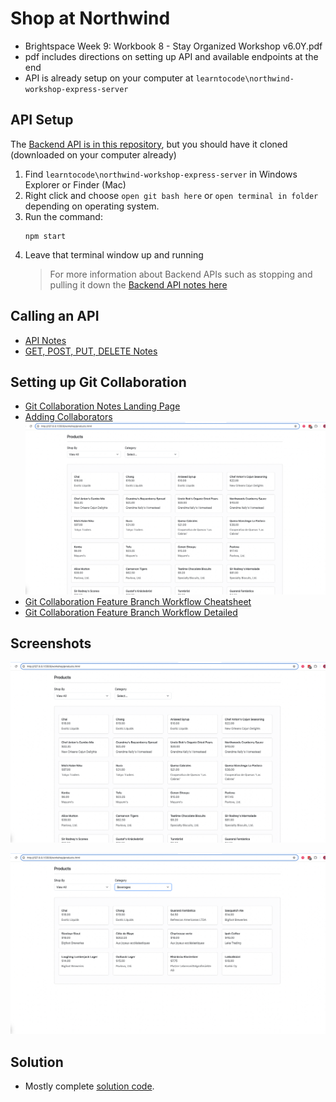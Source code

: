 # Shop at Northwind

- Brightspace Week 9: Workbook 8 - Stay Organized Workshop v6.0Y.pdf
- pdf includes directions on setting up API and available endpoints at the end
- API is already setup on your computer at `learntocode\northwind-workshop-express-server`

## API Setup

The [Backend API is in this repository](https://github.com/DevelopIntelligenceBoulder/northwind-workshop-express-server.git), but you should have it cloned (downloaded on your computer already)

1. Find `learntocode\northwind-workshop-express-server` in Windows Explorer or Finder (Mac)
2. Right click and choose `open git bash here` or `open terminal in folder` depending on operating system.
3. Run the command:
   ```
   npm start
   ```
4. Leave that terminal window up and running
   > For more information about Backend APIs such as stopping and pulling it down the [Backend API notes here](https://github.com/craigmckeachie/fall2024-workbook7/blob/main/backend-api.md)

## Calling an API

- [API Notes](https://github.com/craigmckeachie/fall2024-workbook7/blob/main/api-notes.md)
- [GET, POST, PUT, DELETE Notes](https://codewithcraig.netlify.app/reference/rest/)

## Setting up Git Collaboration

- [Git Collaboration Notes Landing Page](https://codewithcraig.netlify.app/git/git-collaboration/)
- [Adding Collaborators](https://codewithcraig.netlify.app/git/github-repository-configuration/)
  ![Main Branch Protection Rule](Screenshot2024_12_05_090521-1.jpg)
- [Git Collaboration Feature Branch Workflow Cheatsheet](https://codewithcraig.netlify.app/git/git-collaboration-cheatsheet/)
- [Git Collaboration Feature Branch Workflow Detailed](https://codewithcraig.netlify.app/git/git-feature-branch-workflow/)

## Screenshots

![Products Page](Screenshot2024_12_05_090521.jpg)

![Products Page Filtered by Category](Screenshot2024_12_05_090531.jpg)

## Solution

- Mostly complete [solution code](https://github.com/craigmckeachie/fall2024-workbook7/tree/main/workshop).


